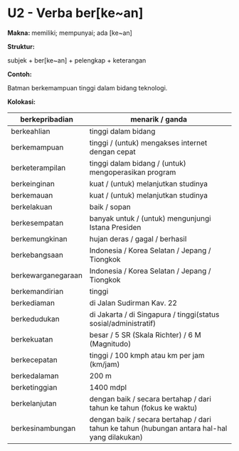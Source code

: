 # U2 - Verba ber\[ke\~an]

**Makna:&#x20;**&#x6D;emiliki; mempunyai; ada \[ke\~an]

**Struktur:**

subjek + ber\[ke\~an] + pelengkap + keterangan

**Contoh:**

Batman berkemampuan tinggi dalam bidang teknologi.

**Kolokasi:**

| berkepribadian     | menarik / ganda                                                                                  |
| ------------------ | ------------------------------------------------------------------------------------------------ |
| berkeahlian        | tinggi dalam bidang                                                                              |
| berkemampuan       | tinggi / (untuk) mengakses internet dengan cepat                                                 |
| berketerampilan    | tinggi dalam bidang / (untuk) mengoperasikan program                                             |
| berkeinginan       | kuat / (untuk) melanjutkan studinya                                                              |
| berkemauan         | kuat / (untuk) melanjutkan studinya                                                              |
| berkelakuan        | baik / sopan                                                                                     |
| berkesempatan      | banyak untuk / (untuk) mengunjungi Istana Presiden                                               |
| berkemungkinan     | hujan deras / gagal / berhasil                                                                   |
| berkebangsaan      | Indonesia / Korea Selatan / Jepang / Tiongkok                                                    |
| berkewarganegaraan | Indonesia / Korea Selatan / Jepang / Tiongkok                                                    |
| berkemandirian     | tinggi                                                                                           |
| berkediaman        | di Jalan Sudirman Kav. 22                                                                        |
| berkedudukan       | di Jakarta / di Singapura / tinggi(status sosial/administratif)                                  |
| berkekuatan        | besar / 5 SR (Skala Richter) / 6 M (Magnitudo)                                                   |
| berkecepatan       | tinggi / 100 kmph atau km per jam (km/jam)                                                       |
| berkedalaman       | 200 m                                                                                            |
| berketinggian      | 1400 mdpl                                                                                        |
| berkelanjutan      | dengan baik / secara bertahap / dari tahun ke tahun&#xA;(fokus ke waktu)                         |
| berkesinambungan   | dengan baik / secara bertahap / dari tahun ke tahun&#xA;(hubungan antara hal-hal yang dilakukan) |
